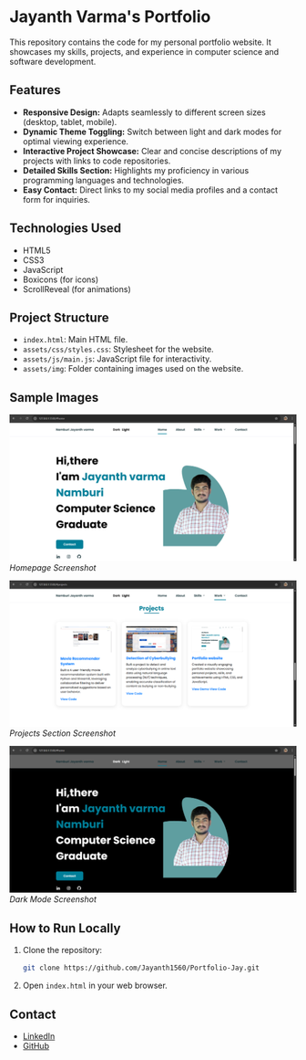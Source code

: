 # Jayanth Varma's Portfolio

This repository contains the code for my personal portfolio website.  It showcases my skills, projects, and experience in computer science and software development.

## Features

*   **Responsive Design:**  Adapts seamlessly to different screen sizes (desktop, tablet, mobile).
*   **Dynamic Theme Toggling:**  Switch between light and dark modes for optimal viewing experience.
*   **Interactive Project Showcase:**  Clear and concise descriptions of my projects with links to code repositories.
*   **Detailed Skills Section:**  Highlights my proficiency in various programming languages and technologies.
*   **Easy Contact:**  Direct links to my social media profiles and a contact form for inquiries.

## Technologies Used

*   HTML5
*   CSS3
*   JavaScript
*   Boxicons (for icons)
*   ScrollReveal (for animations)

## Project Structure

*   `index.html`: Main HTML file.
*   `assets/css/styles.css`:  Stylesheet for the website.
*   `assets/js/main.js`: JavaScript file for interactivity.
*   `assets/img`: Folder containing images used on the website.

## Sample Images

![Homepage](assets/img/Readmeimgs/homepage.PNG)  *Homepage Screenshot*

![Projects Section](assets/img/Readmeimgs/projects.PNG) *Projects Section Screenshot*

![Dark Mode](assets/img/Readmeimgs/darkmode.PNG) *Dark Mode Screenshot*


## How to Run Locally

1.  Clone the repository:
    ```bash
    git clone https://github.com/Jayanth1560/Portfolio-Jay.git
    ```
2.  Open `index.html` in your web browser.


## Contact

*   [LinkedIn](https://www.linkedin.com/in/jayanth-varma-namburi)
*   [GitHub](https://github.com/Jayanth1560)

